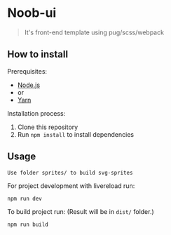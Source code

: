 # Noob-ui

> It's front-end template using pug/scss/webpack

## How to install

Prerequisites:
* [Node.js](http://nodejs.org/)
* or
* [Yarn](https://yarnpkg.com/)

Installation process:

1. Clone this repository
2. Run ```npm install``` to install dependencies

## Usage

```
Use folder sprites/ to build svg-sprites
```

For project development with livereload run:
```
npm run dev
```

To build project run: (Result will be in ```dist/``` folder.)
```
npm run build
```
